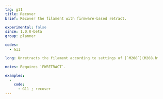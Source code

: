 ```yaml
---
tag: g11
title: Recover
brief: Recover the filament with firmware-based retract.

experimental: false
since: 1.0.0-beta
group: planner

codes:
  - G11

long: Unretracts the filament according to settings of [`M208`](M208.html).

notes: Requires `FWRETRACT`.

examples:
  -
    code:
      - G11 ; recover
---
```

